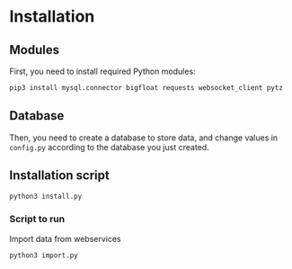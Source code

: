 # Installation

## Modules

First, you need to install required Python modules:

```bash
pip3 install mysql.connector bigfloat requests websocket_client pytz
```

## Database

Then, you need to create a database to store data, and change values in `config.py` according to the database you just
created.

## Installation script

```bash
python3 install.py
```

### Script to run

Import data from webservices
```bash
python3 import.py
```